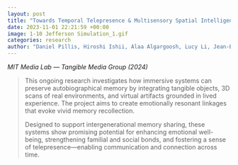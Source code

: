 ```yaml
---
layout: post
title: "Towards Temporal Telepresence & Multisensory Spatial Intelligence: Reconstructing the Human Experience through TeleAbsence"
date: 2023-11-01 22:21:59 +00:00
image: 1-10 Jefferson Simulation_1.gif
categories: research
author: "Daniel Pillis, Hiroshi Ishii, Alaa Algargoosh, Lucy Li, Jean-Baptiste Labrune"
---
```

*MIT Media Lab — Tangible Media Group (2024)*
<blockquote>
  <p>
This ongoing research investigates how immersive systems can preserve autobiographical memory by integrating tangible objects, 3D scans of real environments, and virtual artifacts grounded in lived experience. The project aims to create emotionally resonant linkages that evoke vivid memory recollection.

Designed to support intergenerational memory sharing, these systems show promising potential for enhancing emotional well-being, strengthening familial and social bonds, and fostering a sense of telepresence—enabling communication and connection across time.
  </p>
</blockquote>
